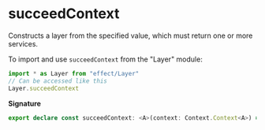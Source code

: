 # succeedContext

Constructs a layer from the specified value, which must return one or more
services.

To import and use `succeedContext` from the "Layer" module:

```ts
import * as Layer from "effect/Layer"
// Can be accessed like this
Layer.succeedContext
```

**Signature**

```ts
export declare const succeedContext: <A>(context: Context.Context<A>) => Layer<A>
```
